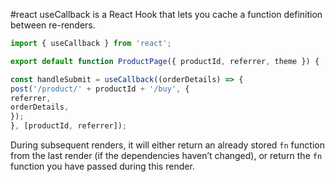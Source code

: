 #react
useCallback is a React Hook that lets you cache a function definition between re-renders.
```js
import { useCallback } from 'react';  

export default function ProductPage({ productId, referrer, theme }) { 

const handleSubmit = useCallback((orderDetails) => {  
post('/product/' + productId + '/buy', {  
referrer,  
orderDetails,  
});  
}, [productId, referrer]);
```

During subsequent renders, it will either return an already stored `fn` function from the last render (if the dependencies haven’t changed), or return the `fn` function you have passed during this render.
